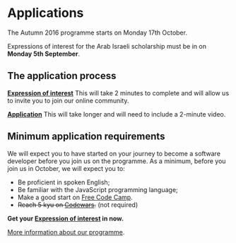 # Applications

The Autumn 2016 programme starts on Monday 17th October. 

Expressions of interest for the Arab Israeli scholarship must be in on **Monday 5th September**.

## The application process

**[Expression of interest](interest.html)** This will take 2 minutes to complete and will allow us to invite you to join our online community.

**[Application](apply.html)** This will take longer and will need to include a 2-minute video.

## Minimum application requirements

We will expect you to have started on your journey to become a software developer before you join us on the programme. As a minimum, before you join us in October, we will expect you to:

+ Be proficient in spoken English;
+ Be familiar with the JavaScript programming language;
+ Make a good start on [Free Code Camp](https://www.freecodecamp.com/).
+ ~~Reach 5 kyu on [Codewars](http://www.codewars.com/).~~ (not required)

**Get your [Expression of interest](interest.html) in now.**

[More information about our programme](/academy/).

